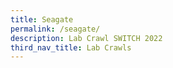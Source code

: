 ```yaml
---
title: Seagate
permalink: /seagate/
description: Lab Crawl SWITCH 2022
third_nav_title: Lab Crawls
---
```

